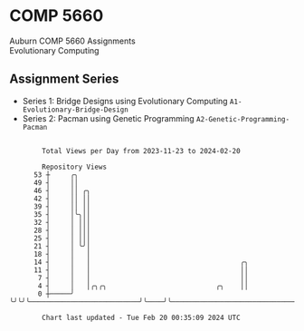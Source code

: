 # COMP 5660
Auburn COMP 5660 Assignments  
Evolutionary Computing

## Assignment Series
- Series 1: Bridge Designs using Evolutionary Computing `A1-Evolutionary-Bridge-Design`
- Series 2: Pacman using Genetic Programming `A2-Genetic-Programming-Pacman`

```

        Total Views per Day from 2023-11-23 to 2024-02-20

        Repository Views
      53 ┼     ╭╮
      49 ┤     ││
      46 ┤     ││ ╭╮
      42 ┤     ││ ││
      39 ┤     ││ ││
      35 ┤     │╰╮││
      32 ┤     │ │││
      28 ┤     │ │││
      25 ┤     │ │││
      21 ┤     │ ╰╯│
      18 ┤     │   │
      14 ┤     │   │                                     ╭╮
      11 ┤     │   │                                     ││
       7 ┤     │   │                                     ││
       4 ┤     │   │╭╮╭╮                           ╭╮    ││
       0 ┼─────╯   ╰╯╰╯╰───────────────────────────╯╰────╯╰────────────────────────────────────────

        Chart last updated - Tue Feb 20 00:35:09 2024 UTC
        
```
